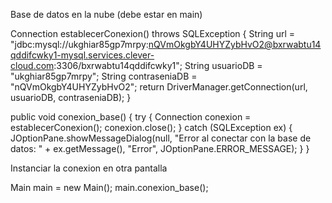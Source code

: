 Base de datos en la nube  (debe estar en main)

Connection establecerConexion() throws SQLException {
        String url = "jdbc:mysql://ukghiar85gp7mrpy:nQVmOkgbY4UHYZybHvO2@bxrwabtu14qddifcwky1-mysql.services.clever-cloud.com:3306/bxrwabtu14qddifcwky1";
        String usuarioDB = "ukghiar85gp7mrpy";
        String contraseniaDB = "nQVmOkgbY4UHYZybHvO2";
        return DriverManager.getConnection(url, usuarioDB, contraseniaDB);
    }

 public void conexion_base() {
        try {
            Connection conexion = establecerConexion();
            conexion.close();
        } catch (SQLException ex) {
            JOptionPane.showMessageDialog(null, "Error al conectar con la base de datos: " + ex.getMessage(), "Error", JOptionPane.ERROR_MESSAGE);
        }
    }

Instanciar la conexion en otra pantalla

Main main = new Main();
main.conexion_base();
